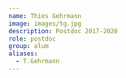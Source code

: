 ```yaml
---
name: Thies Gehrmann
image: images/tg.jpg
description: Postdoc 2017-2020
role: postdoc
group: alum
aliases:
  - T.Gehrmann
---
```


